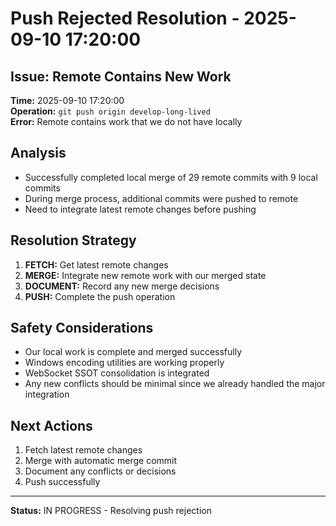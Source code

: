 # Push Rejected Resolution - 2025-09-10 17:20:00

## Issue: Remote Contains New Work
**Time:** 2025-09-10 17:20:00  
**Operation:** `git push origin develop-long-lived`  
**Error:** Remote contains work that we do not have locally

## Analysis
- Successfully completed local merge of 29 remote commits with 9 local commits
- During merge process, additional commits were pushed to remote
- Need to integrate latest remote changes before pushing

## Resolution Strategy
1. **FETCH:** Get latest remote changes
2. **MERGE:** Integrate new remote work with our merged state  
3. **DOCUMENT:** Record any new merge decisions
4. **PUSH:** Complete the push operation

## Safety Considerations
- Our local work is complete and merged successfully
- Windows encoding utilities are working properly
- WebSocket SSOT consolidation is integrated
- Any new conflicts should be minimal since we already handled the major integration

## Next Actions
1. Fetch latest remote changes
2. Merge with automatic merge commit
3. Document any conflicts or decisions
4. Push successfully

---
**Status:** IN PROGRESS - Resolving push rejection